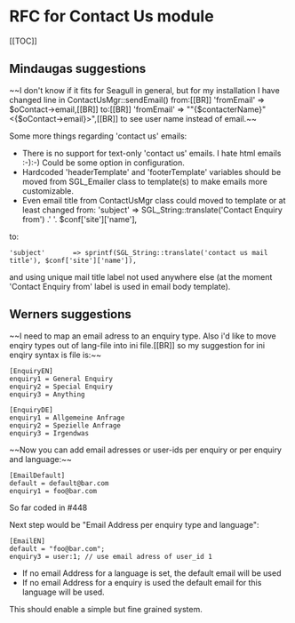 <!-- Name: RFC/Modules/Contactus -->
<!-- Version: 4 -->
<!-- Last-Modified: 2006/02/04 21:17:18 -->
<!-- Author: werner -->
# RFC for Contact Us module
[[TOC]]

## Mindaugas suggestions

\~\~I don't know if it fits for Seagull in general, but for my installation I have changed line in ContactUsMgr::sendEmail() from:[[BR]]
'fromEmail'     =\> $oContact-\>email,[[BR]]
to:[[BR]]
'fromEmail'     =\> "\"{$contacterName}\" \<{$oContact-\>email}\>",[[BR]]
to see user name instead of email.\~\~


Some more things regarding 'contact us' emails:
  * There is no support for text-only 'contact us' emails. I hate html emails :-):-) Could be some option in configuration.
  * Hardcoded 'headerTemplate' and 'footerTemplate' variables should be moved from SGL\_Emailer class to template(s) to make emails more customizable.
  * Even email title from ContactUsMgr class could moved to template or at least changed from:
	'subject'       =\> SGL\_String::translate('Contact Enquiry from') .' '. $conf['site']['name'],

  to:

	'subject'       => sprintf(SGL_String::translate('contact us mail title'), $conf['site']['name']),

  and using unique mail title label not used anywhere else (at the moment 'Contact Enquiry from' label is used in email body template).

## Werners suggestions
\~\~I need to map an email adress to an enquiry type.
Also i'd like to move enqiry types out of lang-file into ini file.[[BR]]
so my suggestion for ini enqiry syntax is file is:\~\~

	[EnquiryEN]
	enquiry1 = General Enquiry
	enquiry2 = Special Enquiry
	enquiry3 = Anything
	
	[EnquiryDE]
	enquiry1 = Allgemeine Anfrage
	enquiry2 = Spezielle Anfrage
	enquiry3 = Irgendwas

\~\~Now you can add email adresses or user-ids per enquiry or per enquiry and language:\~\~

	[EmailDefault]
	default = default@bar.com
	enquiry1 = foo@bar.com

So far coded in #448

Next step would be "Email Address per enquiry type and language":


	[EmailEN]
	default = "foo@bar.com";
	enquiry3 = user:1; // use email adress of user_id 1


  * If no email Address for a language is set, the default email will be used
  * If no email Address for a enquiry is used the default email for this language will be used.

This should enable a simple but fine grained system.
